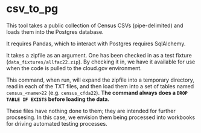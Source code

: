 # csv_to_pg

This tool takes a public collection of Census CSVs (pipe-delimited) and loads them into the Postgres database. 

It requires Pandas, which to interact with Postgres requires SqlAlchemy.

It takes a zipfile as an argument. One has been checked in as a test fixture (`data_fixtures/allfac22.zip`). By checking it in, we have it available for use when the code is pulled to the cloud.gov environment.

This command, when run, will expand the zipfile into a temporary directory, read in each of the TXT files, and then load them into a set of tables named `census_<name>22` (e.g. `census_cfda22`). **The command always does a `DROP TABLE IF EXISTS` before loading the data.**

These files have nothing done to them; they are intended for further procsesing. In this case, we envision them being processed into workbooks for driving automated testing processes.
